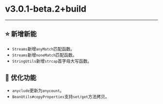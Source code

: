 # v3.0.1-beta.2+build

---------------------

## ⭐ 新增新能

- `Streams`新增`anyMatch`匹配函数。
- `Streams`新增`noneMatch`匹配函数。
- `StringUtils`新增`strcap`首字母大写函数。

## 👻 优化功能

- `anyclude`更新为`anycount`。
- `BeanUtils#copyProperties`支持`set/get`方法拷贝。